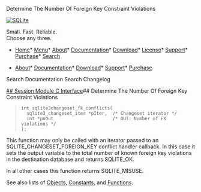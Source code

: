 




Determine The Number Of Foreign Key Constraint Violations




[![SQLite](../images/sqlite370_banner.gif)](../index.html)


Small. Fast. Reliable.  
Choose any three.


* [Home](../index.html)* [Menu](javascript:void(0))* [About](../about.html)* [Documentation](../docs.html)* [Download](../download.html)* [License](../copyright.html)* [Support](../support.html)* [Purchase](../prosupport.html)* [Search](javascript:void(0))




* [About](../about.html)* [Documentation](../docs.html)* [Download](../download.html)* [Support](../support.html)* [Purchase](../prosupport.html)






Search Documentation
Search Changelog







[## Session Module C Interface](../session/intro.html)## Determine The Number Of Foreign Key Constraint Violations


> ```
> int sqlite3changeset_fk_conflicts(
>   sqlite3_changeset_iter *pIter,  /* Changeset iterator */
>   int *pnOut                      /* OUT: Number of FK violations */
> );
> 
> ```


This function may only be called with an iterator passed to an
SQLITE\_CHANGESET\_FOREIGN\_KEY conflict handler callback. In this case
it sets the output variable to the total number of known foreign key
violations in the destination database and returns SQLITE\_OK.


In all other cases this function returns SQLITE\_MISUSE.


See also lists of
 [Objects](../session/objlist.html),
 [Constants](../session/constlist.html), and
 [Functions](../session/funclist.html).


